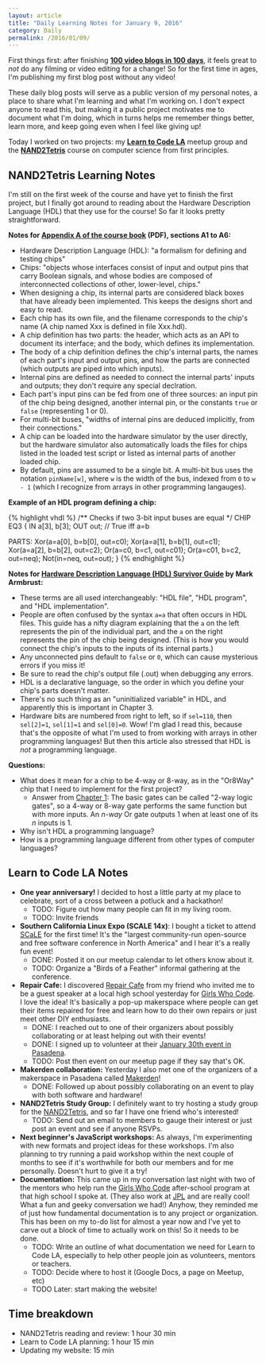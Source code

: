 ```yaml
---
layout: article
title: "Daily Learning Notes for January 9, 2016"
category: Daily
permalink: /2016/01/09/
---
```


First things first: after finishing [**100 video blogs in 100 days**](/vlog/), it feels great to *not* do any filming or video editing for a change! So for the first time in ages, I'm publishing my first blog post without any video!

These daily blog posts will serve as a public version of my personal notes, a place to share what I'm learning and what I'm working on. I don't expect anyone to read this, but making it a public project motivates me to document what I'm doing, which in turns helps me remember things better, learn more, and keep going even when I feel like giving up!

Today I worked on two projects: my [**Learn to Code LA**](http://learntocodela.org/) meetup group and the [**NAND2Tetris**](http://nand2tetris.org/) course on computer science from first principles.

## NAND2Tetris Learning Notes

I'm still on the first week of the course and have yet to finish the first project, but I finally got around to reading about the Hardware Description Language (HDL) that they use for the course! So far it looks pretty straightforward.

**Notes for [Appendix A of the course book](http://nand2tetris.org/chapters/appendix%20A.pdf) (PDF), sections A1 to A6:**

- Hardware Description Language (HDL): "a formalism for defining and testing chips"
- Chips: "objects whose interfaces consist of input and output pins that carry Boolean signals, and whose bodies are composed of interconnected collections of other, lower-level, chips."
- When designing a chip, its internal parts are considered black boxes that have already been implemented. This keeps the designs short and easy to read.
- Each chip has its own file, and the filename corresponds to the chip's name (A chip named Xxx is defined in file Xxx.hdl).
- A chip definition has two parts: the header, which acts as an API to document its interface; and the body, which defines its implementation.
- The body of a chip definition defines the chip's internal parts, the names of each part's input and output pins, and how the parts are connected (which outputs are piped into which inputs).
- Internal pins are defined as needed to connect the internal parts' inputs and outputs; they don't require any special declration.
- Each part's input pins can be fed from one of three sources: an input pin of the chip being designed, another internal pin, or the constants `true` or `false` (representing 1 or 0).
- For multi-bit buses, "widths of internal pins are deduced implicitly, from their connections."
- A chip can be loaded into the hardware simulator by the user directly, but the hardware simulator also automatically loads the files for chips listed in the loaded test script or listed as internal parts of another loaded chip.
- By default, pins are assumed to be a single bit. A multi-bit bus uses the notation `pinName[w]`, where `w` is the width of the bus, indexed from `0` to `w - 1` (which I recognize from arrays in other programming langauges).

**Example of an HDL program defining a chip:**

{% highlight vhdl %}
/** Checks if two 3-bit input buses are equal */
CHIP EQ3 {
IN a[3], b[3];
OUT out; // True iff a=b

PARTS:
Xor(a=a[0], b=b[0], out=c0);
Xor(a=a[1], b=b[1], out=c1);
Xor(a=a[2], b=b[2], out=c2);
Or(a=c0, b=c1, out=c01);
Or(a=c01, b=c2, out=neq);
Not(in=neq, out=out);
}
{% endhighlight %}

**Notes for [Hardware Description Language (HDL) Survivor Guide](http://nand2tetris.org/software/HDL%20Survival%20Guide.html) by Mark Armbrust:**

- These terms are all used interchangeably: "HDL file", "HDL program", and "HDL implementation".
- People are often confused by the syntax `a=a` that often occurs in HDL files. This guide has a nifty diagram explaining that the `a` on the left represents the pin of the individual part, and the `a` on the right represents the pin of the chip being designed. (This is how you would connect the chip's inputs to the inputs of its internal parts.)
- Any unconnected pins default to `false` or `0`, which can cause mysterious errors if you miss it!
- Be sure to read the chip's output file (.out) when debugging any errors.
- HDL is a declarative language, so the order in which you define your chip's parts doesn't matter.
- There's no such thing as an "uninitialized variable" in HDL, and apparently this is important in Chapter 3.
- Hardware bits are numbered from right to left, so if `sel=110`, then `sel[2]=1`, `sel[1]=1` and `sel[0]=0`. Wow! I'm glad I read this, because that's the opposite of what I'm used to from working with arrays in other programming languages! But then this article also stressed that HDL is *not* a programming language.

**Questions:**

- What does it mean for a chip to be 4-way or 8-way, as in the "Or8Way" chip that I need to implement for the first project?
  - Answer from [Chapter 1](http://www.nand2tetris.org/chapters/chapter%2001.pdf): The basic gates can be called "2-way logic gates", so a 4-way or 8-way gate performs the same function but with more inputs. An *n-way* Or gate outputs 1 when at least one of its *n* inputs is 1.
- Why isn't HDL a programming language?
- How is a programming language different from other types of computer languages?

## Learn to Code LA Notes

- **One year anniversary!** I decided to host a little party at my place to celebrate, sort of a cross between a potluck and a hackathon!
  - TODO: Figure out how many people can fit in my living room.
  - TODO: Invite friends  
- **Southern California Linux Expo (SCALE 14x)**: I bought a ticket to attend [SCaLE](http://www.socallinuxexpo.org/) for the first time! It's the "largest community-run open-source and free software conference in North America" and I hear it's a really fun event!
  - DONE: Posted it on our meetup calendar to let others know about it.
  - TODO: Organize a "Birds of a Feather" informal gathering at the conference.
- **Repair Cafe:** I discovered [Repair Cafe](http://repaircafe.org/) from my friend who invited me to be a guest speaker at a local high school yesterday for [Girls Who Code](http://girlswhocode.com/). I love the idea! It's basically a pop-up makerspace where people can get their items repaired for free and learn how to do their own repairs or just meet other DIY enthusiasts.
  - DONE: I reached out to one of their organizers about possibly collaborating or at least helping out with their events!
  - DONE: I signed up to volunteer at their [January 30th event in Pasadena](http://www.meetup.com/Repair-Cafe-Pasadena/events/227943516/).
  - TODO: Post then event on our meetup page if they say that's OK.
- **Makerden collaboration:** Yesterday I also met one of the organizers of a makerspace in Pasadena called [Makerden](http://www.meetup.com/IoT-Programming-Electronics-Makers/)!
  - DONE: Followed up about possibly collaborating on an event to play with both software and hardware!
- **NAND2Tetris Study Group:** I definitely want to try hosting a study group for the [NAND2Tetris](http://nand2tetris.org/), and so far I have one friend who's interested!
  - TODO: Send out an email to members to gauge their interest or just post an event and see if anyone RSVPs.
- **Next beginner's JavaScript workshops:** As always, I'm experimenting with new formats and project ideas for these workshops. I'm also planning to try running a paid workshop within the next couple of months to see if it's worthwhile for both our members and for me personally. Doesn't hurt to give it a try!
- **Documentation:** This came up in my conversation last night with two of the mentors who help run the [Girls Who Code](http://girlswhocode.com/) after-school program at that high school I spoke at. (They also work at [JPL](http://www.jpl.nasa.gov/) and are really cool! What a fun and geeky conversation we had!) Anyhow, they reminded me of just how fundamental documentation is to any project or organization. This has been on my to-do list for almost a year now and I've yet to carve out a block of time to actually work on this! So it needs to be done.
  - TODO: Write an outline of what documentation we need for Learn to Code LA, especially to help other people join as volunteers, mentors or teachers.
  - TODO: Decide where to host it (Google Docs, a page on Meetup, etc)
  - TODO Later: start making the website!

## Time breakdown

- NAND2Tetris reading and review: 1 hour 30 min
- Learn to Code LA planning: 1 hour 15 min
- Updating my website: 15 min